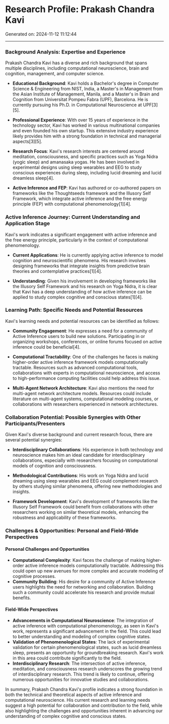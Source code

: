 # Research Profile: Prakash Chandra Kavi

Generated on: 2024-11-12 11:12:44

---

### Background Analysis: Expertise and Experience

Prakash Chandra Kavi has a diverse and rich background that spans multiple disciplines, including computational neuroscience, brain and cognition, management, and computer science.

- **Educational Background**: Kavi holds a Bachelor's degree in Computer Science & Engineering from NIST, India, a Master's in Management from the Asian Institute of Management, Manila, and a Master's in Brain and Cognition from Universitat Pompeu Fabra (UPF), Barcelona. He is currently pursuing his Ph.D. in Computational Neuroscience at UPF[3][5].
  
- **Professional Experience**: With over 15 years of experience in the technology sector, Kavi has worked in various multinational companies and even founded his own startup. This extensive industry experience likely provides him with a strong foundation in technical and managerial aspects[3][5].

- **Research Focus**: Kavi's research interests are centered around meditation, consciousness, and specific practices such as Yoga Nidra (yogic sleep) and amanasaka yogas. He has been involved in experimental designs using sleep wearables and EEG to study conscious experiences during sleep, including lucid dreaming and lucid dreamless sleep[4].

- **Active Inference and FEP**: Kavi has authored or co-authored papers on frameworks like the Thoughtseeds framework and the Illusory Self Framework, which integrate active inference and the free energy principle (FEP) with computational phenomenology[1][4].

### Active Inference Journey: Current Understanding and Application Stage

Kavi's work indicates a significant engagement with active inference and the free energy principle, particularly in the context of computational phenomenology.

- **Current Applications**: He is currently applying active inference to model cognition and neuroscientific phenomena. His research involves designing frameworks that integrate insights from predictive brain theories and contemplative practices[1][4].

- **Understanding**: Given his involvement in developing frameworks like the Illusory Self Framework and his research on Yoga Nidra, it is clear that Kavi has a deep understanding of how active inference can be applied to study complex cognitive and conscious states[1][4].

### Learning Path: Specific Needs and Potential Resources

Kavi's learning needs and potential resources can be identified as follows:

- **Community Engagement**: He expresses a need for a community of Active Inference users to build new solutions. Participating in or organizing workshops, conferences, or online forums focused on active inference could be beneficial[4].

- **Computational Tractability**: One of the challenges he faces is making higher-order active inference framework models computationally tractable. Resources such as advanced computational tools, collaborations with experts in computational neuroscience, and access to high-performance computing facilities could help address this issue.

- **Multi-Agent Network Architecture**: Kavi also mentions the need for multi-agent network architecture models. Resources could include literature on multi-agent systems, computational modeling courses, or collaborations with researchers experienced in network architectures.

### Collaboration Potential: Possible Synergies with Other Participants/Presenters

Given Kavi's diverse background and current research focus, there are several potential synergies:

- **Interdisciplinary Collaborations**: His experience in both technology and neuroscience makes him an ideal candidate for interdisciplinary collaborations, especially with researchers focusing on computational models of cognition and consciousness.

- **Methodological Contributions**: His work on Yoga Nidra and lucid dreaming using sleep wearables and EEG could complement research by others studying similar phenomena, offering new methodologies and insights.

- **Framework Development**: Kavi's development of frameworks like the Illusory Self Framework could benefit from collaborations with other researchers working on similar theoretical models, enhancing the robustness and applicability of these frameworks.

### Challenges & Opportunities: Personal and Field-Wide Perspectives

#### Personal Challenges and Opportunities
- **Computational Complexity**: Kavi faces the challenge of making higher-order active inference models computationally tractable. Addressing this could open up new avenues for more complex and accurate modeling of cognitive processes.
- **Community Building**: His desire for a community of Active Inference users highlights the need for networking and collaboration. Building such a community could accelerate his research and provide mutual benefits.

#### Field-Wide Perspectives
- **Advancements in Computational Neuroscience**: The integration of active inference with computational phenomenology, as seen in Kavi's work, represents a significant advancement in the field. This could lead to better understanding and modeling of complex cognitive states.
- **Validation of Phenomenological States**: The lack of experimental validation for certain phenomenological states, such as lucid dreamless sleep, presents an opportunity for groundbreaking research. Kavi's work in this area could contribute significantly to the field.
- **Interdisciplinary Research**: The intersection of active inference, meditation, and consciousness research underscores the growing trend of interdisciplinary research. This trend is likely to continue, offering numerous opportunities for innovative studies and collaborations.

In summary, Prakash Chandra Kavi's profile indicates a strong foundation in both the technical and theoretical aspects of active inference and computational neuroscience. His current research and learning needs suggest a high potential for collaboration and contribution to the field, while also highlighting the challenges and opportunities inherent in advancing our understanding of complex cognitive and conscious states.